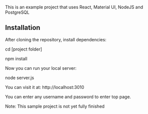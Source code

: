 This is an example project that uses React, Material UI, NodeJS and PostgreSQL

## Installation

After cloning the repository, install dependencies:

cd [project folder]

npm install

Now you can run your local server:

node server.js

You can visit it at: http://localhost:3010

You can enter any username and password to enter top page.

Note: This sample project is not yet fully finished